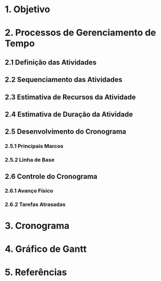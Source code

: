 # 1. Objetivo

# 2. Processos de Gerenciamento de Tempo

## 2.1 Definição das Atividades

## 2.2 Sequenciamento das Atividades

## 2.3 Estimativa de Recursos da Atividade

## 2.4 Estimativa de Duração da Atividade

## 2.5 Desenvolvimento do Cronograma

### 2.5.1 Principais Marcos

### 2.5.2 Linha de Base

## 2.6 Controle do Cronograma

### 2.6.1 Avanço Físico

### 2.6.2 Tarefas Atrasadas

# 3. Cronograma

# 4. Gráfico de Gantt

# 5. Referências